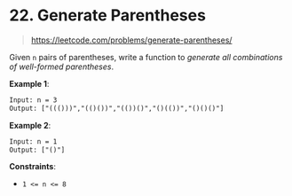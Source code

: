 # 22. Generate Parentheses

> <https://leetcode.com/problems/generate-parentheses/>

Given `n` pairs of parentheses, write a function to *generate all combinations
of well-formed parentheses*.

**Example 1**:

```txt
Input: n = 3
Output: ["((()))","(()())","(())()","()(())","()()()"]
```

**Example 2**:

```txt
Input: n = 1
Output: ["()"]
```

**Constraints**:

- `1 <= n <= 8`
